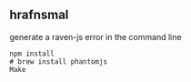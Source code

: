 hrafnsmal
---------

generate a raven-js error in the command line


```
npm install
# brew install phantomjs
Make
```
